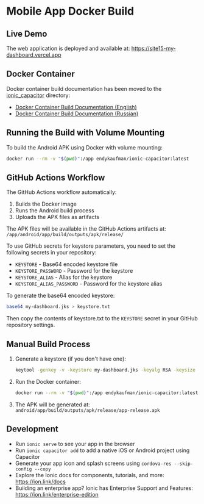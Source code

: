 # Mobile App Docker Build

## Live Demo

The web application is deployed and available at: https://site15-my-dashboard.vercel.app

## Docker Container

Docker container build documentation has been moved to the [ionic_capacitor](../ionic_capacitor) directory:
- [Docker Container Build Documentation (English)](../ionic_capacitor/README.md)
- [Docker Container Build Documentation (Russian)](../ionic_capacitor/README_RU.md)

## Running the Build with Volume Mounting

To build the Android APK using Docker with volume mounting:

```bash
docker run --rm -v "$(pwd)":/app endykaufman/ionic-capacitor:latest
```

## GitHub Actions Workflow

The GitHub Actions workflow automatically:
1. Builds the Docker image
2. Runs the Android build process
3. Uploads the APK files as artifacts

The APK files will be available in the GitHub Actions artifacts at:
`/app/android/app/build/outputs/apk/release/`

To use GitHub secrets for keystore parameters, you need to set the following secrets in your repository:
- `KEYSTORE` - Base64 encoded keystore file
- `KEYSTORE_PASSWORD` - Password for the keystore
- `KEYSTORE_ALIAS` - Alias for the keystore
- `KEYSTORE_ALIAS_PASSWORD` - Password for the keystore alias

To generate the base64 encoded keystore:
```bash
base64 my-dashboard.jks > keystore.txt
```

Then copy the contents of keystore.txt to the `KEYSTORE` secret in your GitHub repository settings.

## Manual Build Process

1. Generate a keystore (if you don't have one):
   ```bash
   keytool -genkey -v -keystore my-dashboard.jks -keyalg RSA -keysize 2048 -storepass 12345678 -keypass 12345678 -validity 10000 -alias my-dashboard -dname "CN=Ilshat Khamitov, OU=My Dashboard, O=Site15, L=Ufa, ST=Unknown, C=ru"
   ```

2. Run the Docker container:
   ```bash
   docker run --rm -v "$(pwd)":/app endykaufman/ionic-capacitor:latest
   ```

3. The APK will be generated at:
   `android/app/build/outputs/apk/release/app-release.apk`

## Development

- Run `ionic serve` to see your app in the browser
- Run `ionic capacitor add` to add a native iOS or Android project using Capacitor
- Generate your app icon and splash screens using `cordova-res --skip-config --copy`
- Explore the Ionic docs for components, tutorials, and more: https://ion.link/docs
- Building an enterprise app? Ionic has Enterprise Support and Features: https://ion.link/enterprise-edition